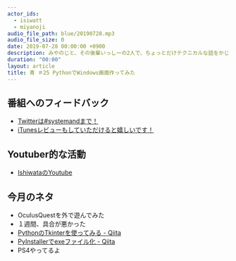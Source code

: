 ```yaml
---
actor_ids:
  - isiwatt
  - miyanoji
audio_file_path: blue/20190728.mp3
audio_file_size: 0
date: 2019-07-28 00:00:00 +0900
description: みやのじと、その後輩いっしーの2人で、ちょっとだけテクニカルな話をかじっちゃおう！という趣旨で始めた、systemand.onlineのサブチャンネル青です。
duration: "00:00"
layout: article
title: 青 ＃25 PythonでWindows画面作ってみた
---
```

## 番組へのフィードバック
* [Twitterは#systemandまで！](https://twitter.com/search?q=%23systemand)
* [iTunesレビューもしていただけると嬉しいです！](https://itunes.apple.com/jp/podcast/systemand-online/id1205168408?mt=2)

## Youtuber的な活動
* [IshiwataのYoutube](https://www.youtube.com/channel/UC0dN6GcdwpQA-WdSfI2tmZQ)

## 今月のネタ
* OculusQuestを外で遊んでみた
* １週間、具合が悪かった
* [PythonのTkinterを使ってみる - Qiita](https://qiita.com/nnahito/items/ad1428a30738b3d93762)
* [PyInstallerでexeファイル化 - Qiita](https://qiita.com/takanorimutoh/items/53bf44d6d5b37190e7d1)
* PS4やってるよ

